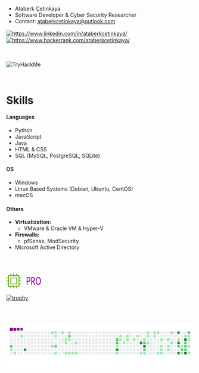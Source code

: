 - Ataberk Çetinkaya
- Software Developer & Cyber Security Researcher
- Contact: ataberkcetinkaya@outlook.com

<a href="https://www.linkedin.com/in/ataberkcetinkaya/" target="blank"><img align="center" src="https://raw.githubusercontent.com/rahuldkjain/github-profile-readme-generator/master/src/images/icons/Social/linked-in-alt.svg" alt="https://www.linkedin.com/in/ataberkcetinkaya/" height="30" width="40" /></a>
<a href="https://www.hackerrank.com/ataberkcetinkaya/" target="blank"><img align="center" src="https://raw.githubusercontent.com/rahuldkjain/github-profile-readme-generator/master/src/images/icons/Social/hackerrank.svg" alt="https://www.hackerrank.com/ataberkcetinkaya/" height="30" width="40" /></a>

<br></br>
<img src="https://tryhackme-badges.s3.amazonaws.com/berklinux.png" alt="TryHackMe">

<br>

<h1>Skills</h1>

<h4>Languages</h4>
<ul>
  <li>Python</li>
  <li>JavaScript</li>
  <li>Java</li>
  <li>HTML & CSS</li>
  <li>SQL (MySQL, PostgreSQL, SQLite)</li>
</ul>

<h4>OS</h4>
<ul>
  <li>Windows</li>
  <li>Linux Based Systems (Debian, Ubuntu, CentOS)</li>
  <li>macOS</li>
</ul>

<h4>Others</h4>
<ul>
  <li><strong>Virtualization:</strong> 
    <ul><li>VMware & Oracle VM & Hyper-V</li></ul>
  </li>
  <li><strong>Firewalls:</strong>
    <ul><li>
      pfSense, ModSecurity</ul>
  </li>
  <li>Microsoft Active Directory</li>
</ul>
<br><br>

<a href='https://docs.github.com/en/developers'><img src='https://raw.githubusercontent.com/acervenky/animated-github-badges/master/assets/devbadge.gif' width='40' height='40'></a> <a href='https://github.com/pricing'><img src='https://raw.githubusercontent.com/acervenky/animated-github-badges/master/assets/pro.gif' width='40' height='40'></a> 

[![trophy](https://github-profile-trophy.vercel.app/?username=ataberkcetinkaya)](https://github.com/ryo-ma/github-profile-trophy)

<br></br>

![snake gif](https://github.com/ataberkcetinkaya/ataberkcetinkaya/blob/output/github-contribution-grid-snake.gif)
